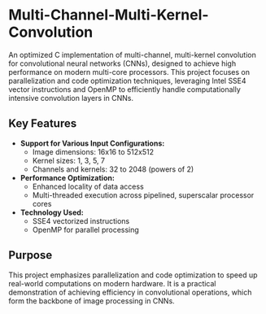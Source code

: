 # Multi-Channel-Multi-Kernel-Convolution

An optimized C implementation of multi-channel, multi-kernel convolution for convolutional neural networks (CNNs), designed to achieve high performance on modern multi-core processors. This project focuses on parallelization and code optimization techniques, leveraging Intel SSE4 vector instructions and OpenMP to efficiently handle computationally intensive convolution layers in CNNs.

## Key Features
- **Support for Various Input Configurations:**
  - Image dimensions: 16x16 to 512x512
  - Kernel sizes: 1, 3, 5, 7
  - Channels and kernels: 32 to 2048 (powers of 2)
- **Performance Optimization:**
  - Enhanced locality of data access
  - Multi-threaded execution across pipelined, superscalar processor cores
- **Technology Used:**
  - SSE4 vectorized instructions
  - OpenMP for parallel processing

## Purpose
This project emphasizes parallelization and code optimization to speed up real-world computations on modern hardware. It is a practical demonstration of achieving efficiency in convolutional operations, which form the backbone of image processing in CNNs.

